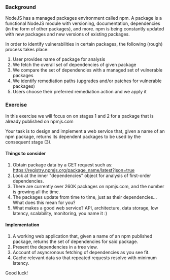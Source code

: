 ### Background

NodeJS has a managed packages environment called npm. A package is a functional NodeJS module with versioning, documentation, dependencies (in the form of other packages), and more. npm is being constantly updated with new packages and new versions of existing packages.

In order to identify vulnerabilities in certain packages, the following (rough) process takes place:

  1. User provides name of package for analysis
  2. We fetch the overall set of dependencies of given package
  3. We compare the set of dependencies with a managed set of vulnerable packages
  4. We identify remediation paths (upgrades and/or patches for vulnerable packages)
  5. Users choose their preferred remediation action and we apply it

### Exercise

In this exercise we will focus on on stages 1 and 2 for a package that is already published on npmjs.com

Your task is to design and implement a web service that, given a name of an npm package, returns its dependent packages to be used by the consequent stage (3).

#### Things to consider

  1. Obtain package data by a GET request such as: https://registry.npmjs.org/package_name/latest?json=true
  2. Look at the inner "dependencies" object for analysis of first-order dependencies.
  3. There are currently over 260K packages on npmjs.com, and the number is growing all the time.
  4. The packages update from time to time, just as their dependencies... What does this mean for you?
  5. What makes a good web service? API, architecture, data storage, low latency, scalability, monitoring, you name it :)

#### Implementation

  1. A working web application that, given a name of an npm published package, returns the set of dependencies for said package.
  2. Present the dependencies in a tree view.
  3. Account of asyncronous fetching of dependencies as you see fit.
  4. Cache relevant data so that repeated requests resolve with minimum latency.

Good luck!
